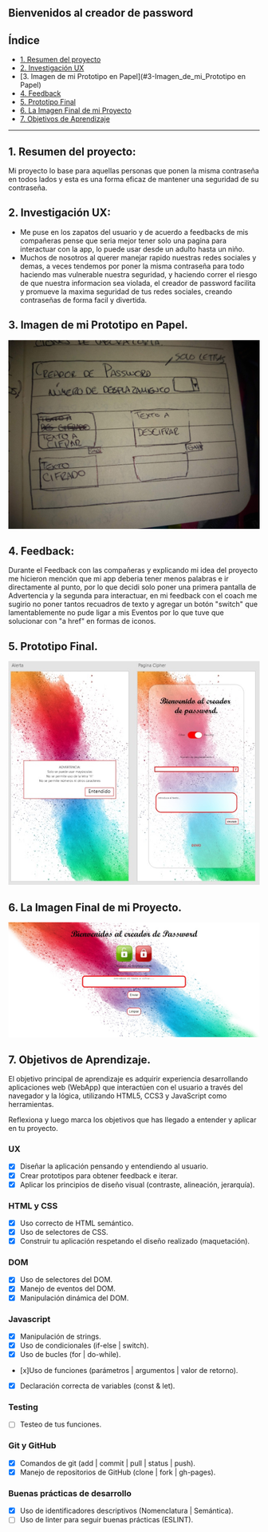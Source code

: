 ## Bienvenidos al creador de password

## Índice


* [1. Resumen del proyecto](#1-Resumen_del_proyecto)
* [2. Investigación UX](#2-Investigación_UX)
* [3. Imagen de mi Prototipo en Papel](#3-Imagen_de_mi_Prototipo en Papel)
* [4. Feedback](#4-Feedback)
* [5. Prototipo Final](#5-Prototipo_Final)
* [6. La Imagen Final de mi Proyecto](#6-La_Imagen_Final_de_mi_Proyecto)
* [7. Objetivos de Aprendizaje](#6-Objetivos_de_Aprendizaje)


***

## 1. Resumen del proyecto:
Mi proyecto lo base para aquellas personas que ponen la misma contraseña en
todos lados y esta es una forma eficaz de mantener una seguridad de su
contraseña.


## 2. Investigación UX:
* Me puse en los zapatos del usuario y de acuerdo a feedbacks de mis compañeras
  pense que seria mejor tener solo una pagina para interactuar con la app,
  lo puede usar desde un adulto hasta un niño.
* Muchos de nosotros al querer manejar rapido nuestras redes sociales y demas,
  a veces tendemos por poner la misma contraseña para todo haciendo mas
  vulnerable nuestra seguridad, y haciendo correr el riesgo de que nuestra
  informacion sea violada, el creador de password facilita y promueve la maxima
  seguridad de tus redes sociales, creando contraseñas de forma facil y
  divertida.

## 3. Imagen de mi Prototipo en Papel.

<img src= "/src/img/IMG_20200216_132235652.jpg">

## 4. Feedback:
Durante el Feedback con las compañeras y explicando mi idea del proyecto me
hicieron mención que mi app deberia tener menos palabras e ir directamente al
punto, por lo que decidi solo poner una primera pantalla de Advertencia y la
segunda para interactuar, en mi feedback con el coach me sugirio no poner tantos
recuadros de texto y agregar un botón "switch" que lamentablemente no pude ligar
a mis Eventos por lo que tuve que solucionar con "a href" en formas de iconos.

## 5. Prototipo Final.

<img src= "/src/img/maquetado pao.jpg">


## 6. La Imagen Final de mi Proyecto.

<img src= "/src/img/cipher estructura2.jpg">

## 7. Objetivos de Aprendizaje.

El objetivo principal de aprendizaje es adquirir experiencia desarrollando aplicaciones web (WebApp) que interactúen con el usuario a través del navegador y la lógica, utilizando HTML5, CCS3 y JavaScript como herramientas.

Reflexiona y luego marca los objetivos que has llegado a entender y aplicar en tu proyecto.

### UX
- [x] Diseñar la aplicación pensando y entendiendo al usuario.
- [x] Crear prototipos para obtener feedback e iterar.
- [x] Aplicar los principios de diseño visual (contraste, alineación, jerarquía).
### HTML y CSS
- [x] Uso correcto de HTML semántico.
- [x] Uso de selectores de CSS.
- [x] Construir tu aplicación respetando el diseño realizado (maquetación).
### DOM
- [x] Uso de selectores del DOM.
- [x] Manejo de eventos del DOM.
- [x] Manipulación dinámica del DOM.
### Javascript
- [x] Manipulación de strings.
- [x] Uso de condicionales (if-else | switch).
- [x] Uso de bucles (for | do-while).
- [x]Uso de funciones (parámetros | argumentos | valor de retorno).
- [x] Declaración correcta de variables (const & let).
### Testing
- [ ] Testeo de tus funciones.
### Git y GitHub
- [x] Comandos de git (add | commit | pull | status | push).
- [x] Manejo de repositorios de GitHub (clone | fork | gh-pages).
### Buenas prácticas de desarrollo
- [x] Uso de identificadores descriptivos (Nomenclatura | Semántica).
- [ ] Uso de linter para seguir buenas prácticas (ESLINT).
